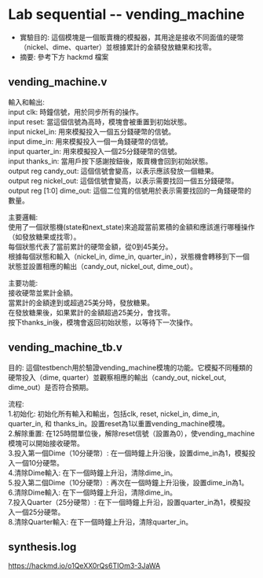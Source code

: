 # Lab sequential -- vending_machine
* 實驗目的: 這個模塊是一個販賣機的模擬器，其用途是接收不同面值的硬幣（nickel、dime、quarter）並根據累計的金額發放糖果和找零。
* 摘要: 參考下方 hackmd 檔案

## vending_machine.v
輸入和輸出:  
input clk: 時鐘信號，用於同步所有的操作。  
input reset: 當這個信號為高時，模塊會被重置到初始狀態。  
input nickel_in: 用來模擬投入一個五分錢硬幣的信號。  
input dime_in: 用來模擬投入一個一角錢硬幣的信號。  
input quarter_in: 用來模擬投入一個25分錢硬幣的信號。  
input thanks_in: 當用戶按下感謝按鈕後，販賣機會回到初始狀態。  
output reg candy_out: 這個信號會變高，以表示應該發放一個糖果。  
output reg nickel_out: 這個信號會變高，以表示需要找回一個五分錢硬幣。  
output reg [1:0] dime_out: 這個二位寬的信號用於表示需要找回的一角錢硬幣的數量。

主要邏輯:  
使用了一個狀態機(state和next_state)來追蹤當前累積的金額和應該進行哪種操作（如發放糖果或找零）。  
每個狀態代表了當前累計的硬幣金額，從0到45美分。  
根據每個狀態和輸入（nickel_in, dime_in, quarter_in），狀態機會轉移到下一個狀態並設置相應的輸出（candy_out, nickel_out, dime_out）。

主要功能:  
接收硬幣並累計金額。  
當累計的金額達到或超過25美分時，發放糖果。  
在發放糖果後，如果累計的金額超過25美分，會找零。  
按下thanks_in後，模塊會返回初始狀態，以等待下一次操作。

## vending_machine_tb.v
目的: 這個testbench用於驗證vending_machine模塊的功能。它模擬不同種類的硬幣投入（dime, quarter）並觀察相應的輸出（candy_out, nickel_out, dime_out）是否符合預期。

流程:  
1.初始化: 初始化所有輸入和輸出，包括clk, reset, nickel_in, dime_in, quarter_in, 和 thanks_in。設置reset為1以重置vending_machine模塊。  
2.解除重置: 在125時間單位後，解除reset信號（設置為0），使vending_machine模塊可以開始接收硬幣。  
3.投入第一個Dime（10分硬幣）: 在一個時鐘上升沿後，設置dime_in為1，模擬投入一個10分硬幣。  
4.清除Dime輸入: 在下一個時鐘上升沿，清除dime_in。  
5.投入第二個Dime（10分硬幣）: 再次在一個時鐘上升沿後，設置dime_in為1。  
6.清除Dime輸入: 在下一個時鐘上升沿，清除dime_in。  
7.投入Quarter（25分硬幣）: 在下一個時鐘上升沿，設置quarter_in為1，模擬投入一個25分硬幣。  
8.清除Quarter輸入: 在下一個時鐘上升沿，清除quarter_in。

## synthesis.log
https://hackmd.io/o1QeXX0rQs6TIOm3-3JaWA
